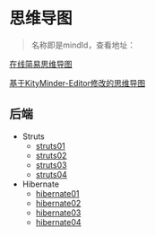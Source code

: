 # 思维导图

> 名称即是mindId，查看地址：

[在线简易思维导图](/myNote/html/mindView.html ':ignore')

[基于KityMinder-Editor修改的思维导图](http://mind.clboy.cn/)



## 后端

- Struts
  - [struts01](/myNote/html/mindView.html?md=struts01 ':ignore')
  - [struts02](/myNote/html/mindView.html?md=struts02 ':ignore')
  - [struts03](/myNote/html/mindView.html?md=struts03 ':ignore')
  - [struts04](/myNote/html/mindView.html?md=struts04 ':ignore')
- Hibernate
  - [hibernate01](/myNote/html/mindView.html?md=hibernate01 ':ignore')
  - [hibernate02](/myNote/html/mindView.html?md=hibernate02 ':ignore')
  - [hibernate03](/myNote/html/mindView.html?md=hibernate03 ':ignore')
  - [hibernate04](/myNote/html/mindView.html?md=hibernate04 ':ignore')

